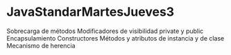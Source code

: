 # JavaStandarMartesJueves3

  Sobrecarga de métodos
  Modificadores de visibilidad private y public
  Encapsulamiento
  Constructores
  Métodos y atributos de instancia y de clase
  Mecanismo de herencia

